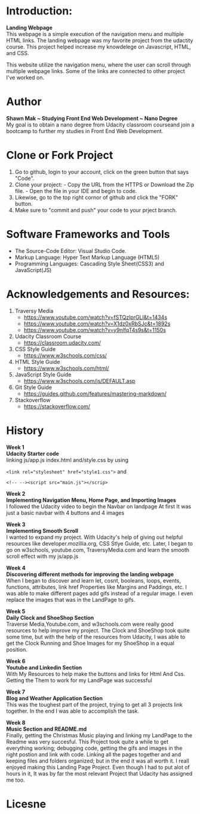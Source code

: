 # Introduction:
**Landing Webpage**
<br />This webpage is a simple execution of the navigation menu and multiple HTML links. The landing webpage was my favorite project from the udactity course. This project helped increase my knowdelege on Javascript, HTML, and CSS.  

This website utilize the navigation menu, where the user can scroll through multiple webpage links. Some of the links are connected to other project I've worked on. 

# Author 
**Shawn Mak ~ Studying Front End Web Development ~ Nano Degree**
<br /> My goal is to obtain a nano degree from Udacity classroom courseand join a bootcamp to further my studies in Front End Web Development. 

# Clone or Fork Project
1.  Go to github, login to your account, click on the green button that says "Code".
2.  Clone your project: 
           - Copy the URL from the HTTPS or Download the Zip file. 
           - Open the file in your IDE and begin to code.
3. Likewise, go to the top right cornor of github and click the "FORK" button. 
4. Make sure to "commit and push" your code to your prject branch.

# Software Frameworks and Tools
- The Source-Code Editor: Visual Studio Code.
- Markup Language: Hyper Text Markup Language (HTML5)
- Programming Languages: Cascading Style Sheet(CSS3) and JavaScript(JS)

# Acknowledgements and Resources:
1. Traversy Media 
   - https://www.youtube.com/watch?v=fSTQzlprGLI&t=1434s
   - https://www.youtube.com/watch?v=X1dz0xRbSJc&t=1892s
   - https://www.youtube.com/watch?v=y9nlfqT4s9s&t=1150s
2. Udacity Classroom Course 
   - https://classroom.udacity.com/
3. CSS Style Guide
   - https://www.w3schools.com/css/
4. HTML Style Guide
   - https://www.w3schools.com/html/
5. JavaScript Style Guide
   - https://www.w3schools.com/js/DEFAULT.asp
6. Git Style Guide
   - https://guides.github.com/features/mastering-markdown/
7. Stackoverflow 
   - https://stackoverflow.com/

# History
**Week 1**
<br />**Udacity Starter code**
<br />linking js/app.js index.html and/style.css by using

`<link rel="stylesheet" href="style1.css">` and

  `<!-- --><script src="main.js"></scrip>`

**Week 2**
<br />**Implementing Navigation Menu, Home Page, and Importing Images**
<br />I followed the Udacity video to begin the Navbar on landpage
At first It was just a basic navbar with 4 buttons and 4 images

**Week 3**
<br /> **Implementing Smooth Scroll**
<br />I wanted to expand my project. With Udacity's help of giving out helpful
resources like developer.mozillia.org, CSS Stlye Guide, etc.
Later, I began to go on w3schools, youtube.com, TraversyMedia.com and learn the smooth scroll effect
with my js/app.js

**Week 4**
<br />**Discovering different methods for improving the landing webpage**
<br />When I began to discover and learn let, cosnt, booleans, loops, events, functions, attributes, link href
Properties like Margins and Paddings, etc. I was able to make different pages add gifs instead of a regular image.
I even replace the images that was in the LandPage to gifs.

**Week 5**
<br />**Daily Clock and ShoeShop Section**
<br />Traverse Media,Youtube.com, and w3schools.com were really good resources to help improve my project.
The Clock and ShoeShop took quite some time, but with the help of the resources from Udacity, I was
able to get the Clock Running and Shoe Images for my ShoeShop in a equal position.

**Week 6**
<br />**Youtube and Linkedin Section**
<br />With My Resources to help make the buttons and links for Html And Css. Getting the
Them to work for my LandPage was successful

**Week 7**
<br />**Blog and Weather Application Section**
<br />This was the toughest part of the project, trying to get all 3 projects link together.
In the end I was able to accomplish the task.

**Week 8**
<br />**Music Section and README.md**
<br/>Finally, getting the Christmas Music playing and linking my LandPage to the Readme was very succesful.
This Project took quite a while to get everything working; debugging code, getting the gifs and images in the right postion and link with code.
Linking all the pages together and and keeping files and folders organized; but in the end it was all worth it.
I reall enjoyed making this Landing Page Project. Even though I had to put alot of hours in it, It was by far the most relevant Project that Udacity has assigned me too.

# Licesne 

